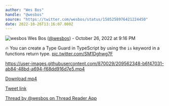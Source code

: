 ```yaml
---
author: "Wes Bos"
handle: "@wesbos"
source: "https://twitter.com/wesbos/status/1585258976421224450"
date: 2022-10-26T13:16:07.000Z
---
```


![wesbos](https://pbs.twimg.com/profile_images/877525007185858562/7G9vGTca_normal.jpg)
Wes Bos ([@wesbos](https://twitter.com/wesbos)) - October 26, 2022 at 9:16 PM

🔥 You can create a Type Guard in TypeScript by using the `is` keyword in a functions return type. [pic.twitter.com/SM1Dghwg7F](https://twitter.com/wesbos/status/1585258976421224450/video/1)


https://user-images.githubusercontent.com/870029/209562348-b6f47031-ab84-48bd-a694-f68dd916d7e5.mp4


[Download mp4](./wesbos%20-%201585258976421224450.mp4)

[Tweet link](https://twitter.com/wesbos/status/1585258976421224450)

[Thread by @wesbos on Thread Reader App](https://threadreaderapp.com/thread/1585258976421224450.html)

